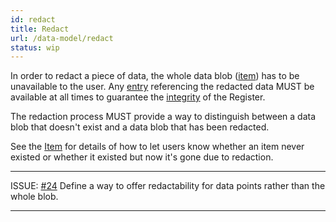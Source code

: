 ```yaml
---
id: redact
title: Redact
url: /data-model/redact
status: wip
---
```


In order to redact a piece of data, the whole data blob
([item](/glossary/item)) has to be unavailable to the user. Any
[entry](/glossary/entry) referencing the redacted data MUST be available at
all times to guarantee the [integrity](/data-model/audit) of the Register.

The redaction process MUST provide a way to distinguish between a data blob
that doesn't exist and a data blob that has been redacted.

See the [Item](/rest-api/items) for details of how to let users know whether
an item never existed or whether it existed but now it's gone due to
redaction.

***
ISSUE: [#24](https://github.com/openregister/registers-rfcs/pull/24) Define a
way to offer redactability for data points rather than the whole blob.
***
